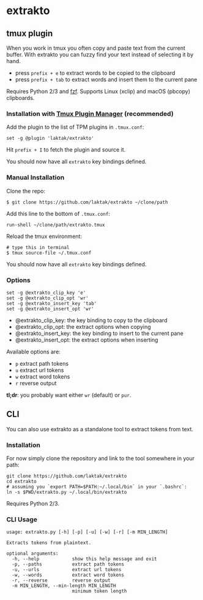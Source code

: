 
# extrakto

## tmux plugin

When you work in tmux you often copy and paste text from the current buffer. With extrakto you can fuzzy find your text instead of selecting it by hand.

- press `prefix + e` to extract words to be copied to the clipboard
- press `prefix + tab` to extract words and insert them to the current pane

Requires Python 2/3 and [fzf](https://github.com/junegunn/fzf). Supports Linux (xclip) and macOS (pbcopy) clipboards.

### Installation with [Tmux Plugin Manager](https://github.com/tmux-plugins/tpm) (recommended)

Add the plugin to the list of TPM plugins in `.tmux.conf`:

    set -g @plugin 'laktak/extrakto'

Hit `prefix + I` to fetch the plugin and source it.

You should now have all `extrakto` key bindings defined.

### Manual Installation

Clone the repo:

    $ git clone https://github.com/laktak/extrakto ~/clone/path

Add this line to the bottom of `.tmux.conf`:

    run-shell ~/clone/path/extrakto.tmux

Reload the tmux environment:

    # type this in terminal
    $ tmux source-file ~/.tmux.conf

You should now have all `extrakto` key bindings defined.

### Options

```
set -g @extrakto_clip_key 'e'
set -g @extrakto_clip_opt 'wr'
set -g @extrakto_insert_key 'tab'
set -g @extrakto_insert_opt 'wr'
```
- @extrakto_clip_key: the key binding to copy to the clipboard
- @extrakto_clip_opt: the extract options when copying
- @extrakto_insert_key: the key binding to insert to the current pane
- @extrakto_insert_opt: the extract options when inserting

Available options are:
- `p` extract path tokens
- `u` extract url tokens
- `w` extract word tokens
- `r` reverse output

**tl;dr**: you probably want either `wr` (default) or `pur`.

## CLI

You can also use extrakto as a standalone tool to extract tokens from text.

### Installation

For now simply clone the repository and link to the tool somewhere in your path:

```
git clone https://github.com/laktak/extrakto
cd extrakto
# assuming you `export PATH=$PATH:~/.local/bin` in your `.bashrc`:
ln -s $PWD/extrakto.py ~/.local/bin/extrakto
```

Requires Python 2/3.

### CLI Usage

```
usage: extrakto.py [-h] [-p] [-u] [-w] [-r] [-m MIN_LENGTH]

Extracts tokens from plaintext.

optional arguments:
  -h, --help            show this help message and exit
  -p, --paths           extract path tokens
  -u, --urls            extract url tokens
  -w, --words           extract word tokens
  -r, --reverse         reverse output
  -m MIN_LENGTH, --min-length MIN_LENGTH
                        minimum token length
```
